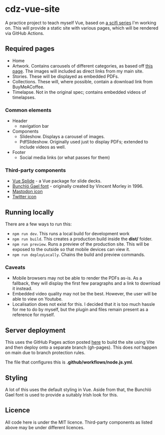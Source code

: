 # cdz-vue-site
A practice project to teach myself Vue, based on [a scifi series](https://aceade.wordpress.com/connacht-disaster-zone/) I'm working on. This will provide a static site with various pages, which will be rendered via GitHub Actions.

## Required pages
- Home
- Artwork. Contains carousels of different categories, as based off [this page](https://aceade.wordpress.com/connacht-disaster-zone/connacht-disaster-zone-artwork/). The images will included as direct links from my main site.
- Stories. These will be displayed as embedded PDFs.
- Collections. These will, where possible, contain a download link from BuyMeACoffee.
- Timelapse. Not in the original spec; contains embedded videos of timelapses.


### Common elements
- Header
    - navigation bar
- Components
    - Slideshow. Displays a carousel of images.
    - PdfSlideshow. Originally used just to display PDFs; extended to include videos as well.
- Footer
    - Social media links (or what passes for them)

### Third-party components
- [Vue Splide](https://github.com/Splidejs/vue-splide) - a Vue package for slide decks.
- [Bunchló Gael font](https://www.ffonts.net/Bunchl.font) - originally created by Vincent Morley in 1996.
- [Mastodon icon](https://fontawesome.com/icons/mastodon?s=brands)
- [Twitter icon](https://fontawesome.com/icons/twitter?s=brands)

## Running locally
There are a few ways to run this:
- `npm run dev`. This runs a local build for development work
- `npm run build`. This creates a production build inside the **dist/** folder.
- `npm run preview`. Runs a preview of the production site. This will be exposed to the outside so that mobile devices can view it.
- `npm run deployLocally`. Chains the build and preview commands.

### Caveats
- Mobile browsers may not be able to render the PDFs as-is. As a fallback, they will display the first few paragraphs and a link to download it instead.
- Embedded video quality may not be the best. However, the user will be able to view on Youtube.
- Localisation does not exist for this. I decided that it is too much hassle for me to do by myself, but the plugin and files remain present as a reference for myself.

## Server deployment
This uses the GitHub Pages action posted [here](https://github.com/peaceiris/actions-gh-pages) to build the site using Vite and then deploy onto a separate branch (gh-pages). This does _not_ happen on main due to branch protection rules.

The file that configures this is **.github/workflows/node.js.yml**.

## Styling
A lot of this uses the default styling in Vue. Aside from that, the Bunchló Gael font is used to provide a suitably Irish look for this.

## Licence
All code here is under the MIT licence. Third-party components as listed above may be under different licences.